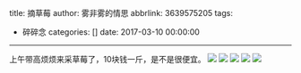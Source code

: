 title: 摘草莓
author: 雾非雾的情思
abbrlink: 3639575205
tags:
  - 碎碎念
categories: []
date: 2017-03-10 00:00:00
---
上午带高烦烦来采草莓了，10块钱一斤，是不是很便宜。
![](http://file.mspring.org/482c14cb3066565612a56e3bf8331fed!detail)
![](http://file.mspring.org/213dcf34238e5d0da342b894bd810398!detail)
![](http://file.mspring.org/a1e5d99367f0508cd6711ccd2b413f8e!detail)
![](http://file.mspring.org/9c97a8a697867590cc5ddb2beaa88fc5!detail)
![](http://file.mspring.org/56eda73aa843eff1025f5b8d019db020!detail)
